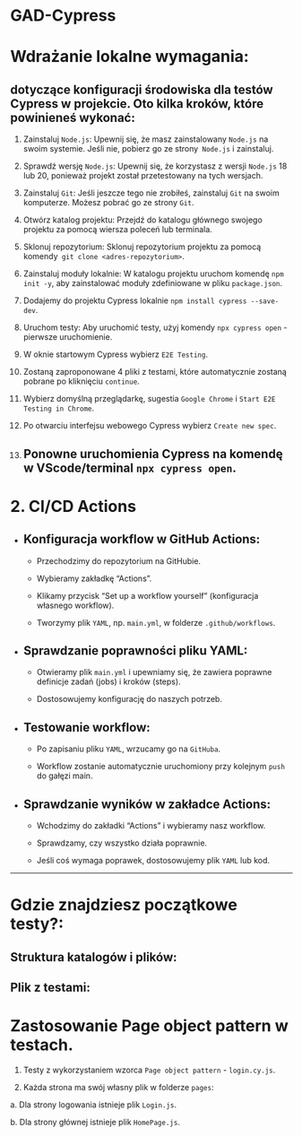 # GAD-Cypress

# Wdrażanie lokalne wymagania:

## dotyczące konfiguracji środowiska dla testów Cypress w projekcie. Oto kilka kroków, które powinieneś wykonać:

1. Zainstaluj `Node.js`: Upewnij się, że masz zainstalowany `Node.js` na swoim systemie. Jeśli nie, pobierz go ze strony` Node.js` i zainstaluj.

2. Sprawdź wersję `Node.js`: Upewnij się, że korzystasz z wersji `Node.js` 18 lub 20, ponieważ projekt został przetestowany na tych wersjach.

3. Zainstaluj `Git`: Jeśli jeszcze tego nie zrobiłeś, zainstaluj `Git` na swoim komputerze. Możesz pobrać go ze strony `Git`.

4. Otwórz katalog projektu: Przejdź do katalogu głównego swojego projektu za pomocą wiersza poleceń lub terminala.

5. Sklonuj repozytorium: Sklonuj repozytorium projektu za pomocą komendy` git clone <adres-repozytorium>`.

6. Zainstaluj moduły lokalnie: W katalogu projektu uruchom komendę `npm init -y`, aby zainstalować moduły zdefiniowane w pliku `package.json`.

7. Dodajemy do projektu Cypress lokalnie `npm install cypress --save-dev`.

8. Uruchom testy: Aby uruchomić testy, użyj komendy `npx cypress open` - pierwsze uruchomienie.

9. W oknie startowym Cypress wybierz `E2E Testing`.

10. Zostaną zaproponowane 4 pliki z testami, które automatycznie zostaną pobrane po kliknięciu `continue`.

11. Wybierz domyślną przeglądarkę, sugestia `Google Chrome` i `Start E2E Testing in Chrome`.

12. Po otwarciu interfejsu webowego Cypress wybierz `Create new spec`.

13. ## Ponowne uruchomienia Cypress na komendę w VScode/terminal `npx cypress open`.

# 2. CI/CD Actions

- ## Konfiguracja workflow w GitHub Actions:

  - Przechodzimy do repozytorium na GitHubie.

  - Wybieramy zakładkę “Actions”.

  - Klikamy przycisk “Set up a workflow yourself” (konfiguracja własnego workflow).

  - Tworzymy plik `YAML`, np. `main.yml`, w folderze `.github/workflows`.

- ## Sprawdzanie poprawności pliku YAML:

  - Otwieramy plik `main.yml` i upewniamy się, że zawiera poprawne definicje zadań (jobs) i kroków (steps).

  - Dostosowujemy konfigurację do naszych potrzeb.

- ## Testowanie workflow:

  - Po zapisaniu pliku `YAML`, wrzucamy go na `GitHuba`.

  - Workflow zostanie automatycznie uruchomiony przy kolejnym `push` do gałęzi main.

- ## Sprawdzanie wyników w zakładce Actions:

  - Wchodzimy do zakładki “Actions” i wybieramy nasz workflow.

  - Sprawdzamy, czy wszystko działa poprawnie.

  - Jeśli coś wymaga poprawek, dostosowujemy plik `YAML` lub kod.

---

# Gdzie znajdziesz początkowe testy?:

## Struktura katalogów i plików:

[](https://github.com/EwaRRPoland/GAD-Cypress/blob/32b680ca26bfad77d17925b69239eec8d606d80a/assets/file_structure.jpg)

## Plik z testami:

# Zastosowanie Page object pattern w testach.

1. Testy z wykorzystaniem wzorca `Page object pattern` - `login.cy.js`.

2. Każda strona ma swój własny plik w folderze `pages`:

a. Dla strony logowania istnieje plik `Login.js`.

b. Dla strony głównej istnieje plik `HomePage.js`.
